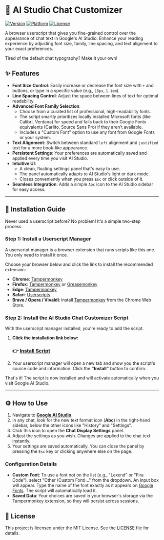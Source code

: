 # 🎨 AI Studio Chat Customizer

[![Version](https://img.shields.io/badge/version-1.9.1-blue)](https://github.com/pirelike/AI-Studio-Chat-Customizer/blob/main/script.user.js)
[![Platform](https://img.shields.io/badge/platform-Tampermonkey-orange)](https://www.tampermonkey.net/)
[![License](https://img.shields.io/badge/license-MIT-green)](https://github.com/pirelike/AI-Studio-Chat-Customizer/blob/main/LICENSE)

A browser userscript that gives you fine-grained control over the appearance of chat text in Google's AI Studio. Enhance your reading experience by adjusting font size, family, line spacing, and text alignment to your exact preferences.

Tired of the default chat typography? Make it your own!



## ✨ Features

*   **Font Size Control**: Easily increase or decrease the font size with `+` and `-` buttons, or type in a specific value (e.g., `15px`, `1.1em`).
*   **Line Spacing Control**: Adjust the space between lines of text for optimal readability.
*   **Advanced Font Family Selection**:
    *   Choose from a curated list of professional, high-readability fonts.
    *   The script smartly prioritizes locally installed Microsoft fonts (like Calibri, Verdana) for speed and falls back to their Google Fonts equivalents (Carlito, Source Sans Pro) if they aren't available.
    *   Includes a "Custom Font" option to use any font from Google Fonts or your system.
*   **Text Alignment**: Switch between standard `left` alignment and `justified` text for a more book-like appearance.
*   **Persistent Settings**: Your preferences are automatically saved and applied every time you visit AI Studio.
*   **Intuitive UI**:
    *   A clean, floating settings panel that's easy to use.
    *   The panel automatically adapts to AI Studio's light or dark mode.
    *   Closes conveniently when you press `Esc` or click outside of it.
*   **Seamless Integration**: Adds a simple `Abc` icon to the AI Studio sidebar for easy access.

---

## 🚀 Installation Guide

Never used a userscript before? No problem! It's a simple two-step process.

### Step 1: Install a Userscript Manager

A userscript manager is a browser extension that runs scripts like this one. You only need to install it once.

Choose your browser below and click the link to install the recommended extension:

*   **Chrome**: [Tampermonkey](https://chrome.google.com/webstore/detail/tampermonkey/dhdgffkkebhmkfjojejmpbldmpobfkfo)
*   **Firefox**: [Tampermonkey](https://addons.mozilla.org/en-US/firefox/addon/tampermonkey/) or [Greasemonkey](https://addons.mozilla.org/en-US/firefox/addon/greasemonkey/)
*   **Edge**: [Tampermonkey](https://microsoftedge.microsoft.com/addons/detail/tampermonkey/iikmkjmpaadaobahmlepeloendndfphd)
*   **Safari**: [Userscripts](https://apps.apple.com/us/app/userscripts/id1463298887)
*   **Brave / Opera / Vivaldi**: Install [Tampermonkey](https://chrome.google.com/webstore/detail/tampermonkey/dhdgffkkebhmkfjojejmpbldmpobfkfo) from the Chrome Web Store.

### Step 2: Install the AI Studio Chat Customizer Script

With the userscript manager installed, you're ready to add the script.

1.  **Click the installation link below:**

    ### 👉 [**Install Script**](https://github.com/pirelike/AI-Studio-Chat-Customizer/raw/main/script.user.js)

2.  Your userscript manager will open a new tab and show you the script's source code and information. Click the **"Install"** button to confirm.

    

That's it! The script is now installed and will activate automatically when you visit Google AI Studio.

---

## ⚙️ How to Use

1.  Navigate to [**Google AI Studio**](https://aistudio.google.com/).
2.  In any chat, look for the new text format icon (**Abc**) in the right-hand sidebar, below the other icons like "History" and "Settings".
3.  Click this icon to open the **Chat Display Settings** panel.
4.  Adjust the settings as you wish. Changes are applied to the chat text instantly.
5.  Your settings are saved automatically. You can close the panel by pressing the `Esc` key or clicking anywhere else on the page.

### Configuration Details

*   **Custom Font**: To use a font not on the list (e.g., "Lexend" or "Fira Code"), select "Other (Custom Font)..." from the dropdown. An input box will appear. Type the name of the font exactly as it appears on [Google Fonts](https://fonts.google.com/). The script will automatically load it.
*   **Saved Data**: Your choices are saved in your browser's storage via the Tampermonkey extension, so they will persist across sessions.

## 📄 License

This project is licensed under the MIT License. See the [LICENSE](https://github.com/pirelike/AI-Studio-Chat-Customizer/blob/main/LICENSE) file for details.
